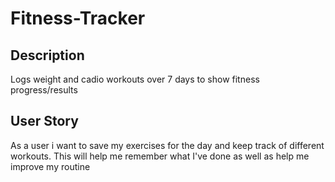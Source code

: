 # Fitness-Tracker

## Description 

Logs weight and cadio workouts over 7 days to show fitness progress/results

## User Story

As a user i want to save my exercises for the day and keep track of different workouts. This will help me remember what I've done as well as help me improve my routine

